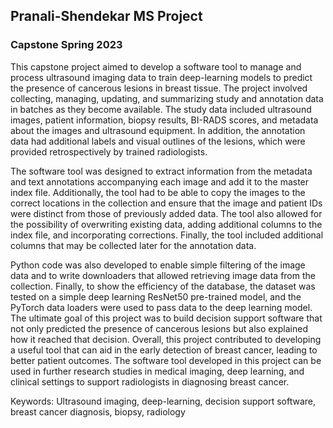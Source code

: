 ## Pranali-Shendekar MS Project
### Capstone Spring 2023

This capstone project aimed to develop a software tool to manage and process ultrasound imaging data to train deep-learning models to predict the presence of cancerous lesions in breast tissue. The project involved collecting, managing, updating, and summarizing study and annotation data in batches as they become available. The study data included ultrasound images, patient information, biopsy results, BI-RADS scores, and metadata about the images and ultrasound equipment. In addition, the annotation data had additional labels and visual outlines of the lesions, which were provided retrospectively by trained radiologists.

The software tool was designed to extract information from the metadata and text annotations accompanying each image and add it to the master index file. Additionally, the tool had to be able to copy the images to the correct locations in the collection and ensure that the image and patient IDs were distinct from those of previously added data. The tool also allowed for the possibility of overwriting existing data, adding additional columns to the index file, and incorporating corrections. Finally, the tool included additional columns that may be collected later for the annotation data.

Python code was also developed to enable simple filtering of the image data and to write downloaders that allowed retrieving image data from the collection. Finally, to show the efficiency of the database, the dataset was tested on a simple deep learning ResNet50 pre-trained model, and the PyTorch data loaders were used to pass data to the deep learning model. The ultimate goal of this project was to build decision support software that not only predicted the presence of cancerous lesions but also explained how it reached that decision.
Overall, this project contributed to developing a useful tool that can aid in the early detection of breast cancer, leading to better patient outcomes. The software tool developed in this project can be used in further research studies in medical imaging, deep learning, and clinical settings to support radiologists in diagnosing breast cancer.


Keywords: Ultrasound imaging, deep-learning, decision support software, breast cancer diagnosis, biopsy, radiology
